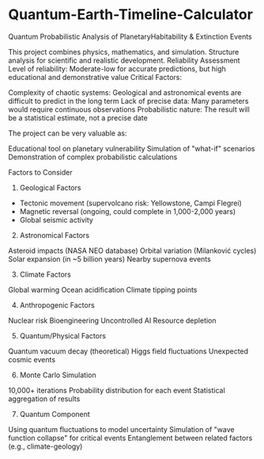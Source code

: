 # Quantum-Earth-Timeline-Calculator
Quantum Probabilistic Analysis of PlanetaryHabitability &amp; Extinction Events

This project combines physics, mathematics, and simulation. Structure analysis for scientific and realistic development.
Reliability Assessment
Level of reliability: Moderate-low for accurate predictions, but high educational and demonstrative value
Critical Factors:

Complexity of chaotic systems: Geological and astronomical events are difficult to predict in the long term
Lack of precise data: Many parameters would require continuous observations
Probabilistic nature: The result will be a statistical estimate, not a precise date

The project can be very valuable as:

Educational tool on planetary vulnerability
Simulation of "what-if" scenarios
Demonstration of complex probabilistic calculations

Factors to Consider

1. Geological Factors

- Tectonic movement (supervolcano risk: Yellowstone, Campi Flegrei)
- Magnetic reversal (ongoing, could complete in 1,000-2,000 years)
- Global seismic activity

2. Astronomical Factors

Asteroid impacts (NASA NEO database)
Orbital variation (Milanković cycles)
Solar expansion (in ~5 billion years)
Nearby supernova events

3. Climate Factors

Global warming
Ocean acidification
Climate tipping points

4. Anthropogenic Factors

Nuclear risk
Bioengineering
Uncontrolled AI
Resource depletion

5. Quantum/Physical Factors

Quantum vacuum decay (theoretical)
Higgs field fluctuations
Unexpected cosmic events

6. Monte Carlo Simulation

10,000+ iterations
Probability distribution for each event
Statistical aggregation of results

7. Quantum Component

Using quantum fluctuations to model uncertainty
Simulation of "wave function collapse" for critical events
Entanglement between related factors (e.g., climate-geology)
